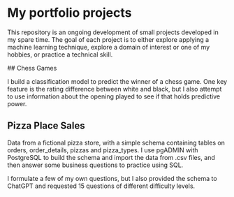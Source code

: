 # My portfolio projects

This repository is an ongoing development of small projects developed in my spare time. The goal of each project is to either explore applying a machine learning technique, explore a domain of interest or one of my hobbies, or practice a technical skill.


## Chess Games

I build a classification model to predict the winner of a chess game. One key feature is the rating difference between white and black, but I also attempt to use information about the opening played to see if that holds predictive power.

## Pizza Place Sales

Data from a fictional pizza store, with a simple schema containing tables on orders, order_details, pizzas and pizza_types. I use pgADMIN with PostgreSQL to build the schema and import the data from .csv files, and then answer some business questions to practice using SQL.

I formulate a few of my own questions, but I also provided the schema to ChatGPT and requested 15 questions of different difficulty levels.




